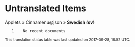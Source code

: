 # Untranslated Items
[Applets](../../../README.md) &#187; [Cinnamenu@json](../README.md) &#187; **Swedish (sv)**

       1	No recent documents

<sup>This translation status table was last updated on 2017-09-28, 16:52 UTC.</sup>
